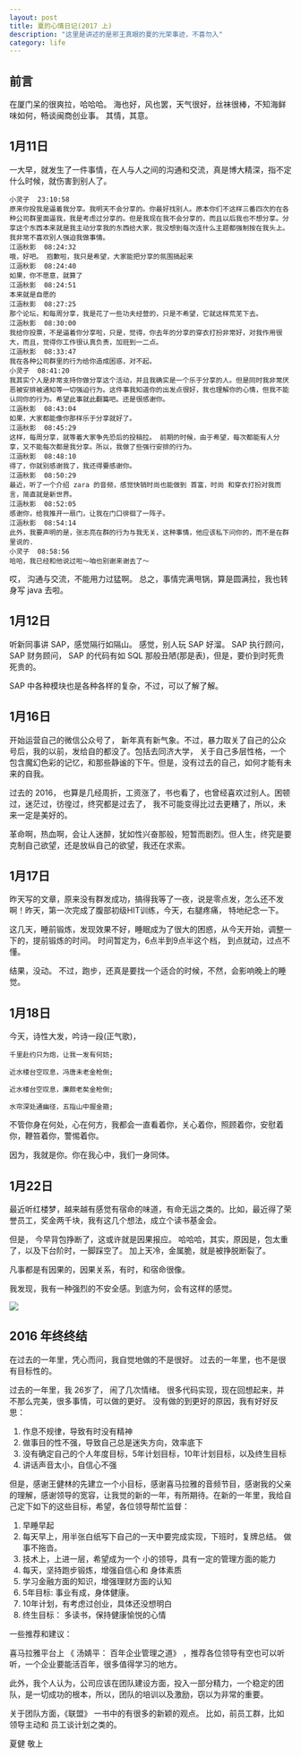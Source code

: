 ```yaml
---
layout: post
title: 夏的心情日记(2017 上)
description: "这里是讲述的是邪王真眼的夏的光荣事迹，不喜勿入"
category: life
---
```


## 前言

在厦门呆的很爽拉，哈哈哈。 海也好，风也罢，天气很好，丝袜很棒，不知海鲜味如何，畅谈闽商创业事。 其情，其意。

## 1月11日

一大早，就发生了一件事情，在人与人之间的沟通和交流，真是博大精深，指不定什么时候，就伤害到别人了。


```
小灵子  23:10:58
原来你投我是逼着我分享。我明天不会分享的。你最好找别人。原本你们不这样三番四次的在各种公司群里面逼我，我是考虑过分享的。但是我现在我不会分享的，而且以后我也不想分享。分享这个东西本来就是我主动分享我的东西给大家，我没想到每次连什么主题都强制按在我头上。我非常不喜欢别人强迫我做事情。
江涵秋影  08:24:32
哦，好吧。 抱歉啦，我只是希望，大家能把分享的氛围搞起来
江涵秋影  08:24:40
如果，你不愿意，就算了
江涵秋影  08:24:51
本来就是自愿的
江涵秋影  08:27:25
那个论坛，和每周分享，我是花了一些功夫经营的，只是不希望，它就这样荒芜下去。 
江涵秋影  08:30:00
我给你投票，不是逼着你分享啦，只是，觉得，你去年的分享的穿衣打扮非常好，对我作用很大，而且，觉得你工作很认真负责，加班到一二点。
江涵秋影  08:33:47
我在各种公司群里的行为给你造成困惑，对不起。
小灵子  08:41:20
我其实个人是非常支持你做分享这个活动，并且我确实是一个乐于分享的人。但是同时我非常厌恶被安排被通知等一切强迫行为。这件事我知道你的出发点很好，我也理解你的心情，但我不能认同你的行为。希望此事就此翻篇吧。还是很感谢你。
江涵秋影  08:43:04
如果，大家都能像你那样乐于分享就好了。
江涵秋影  08:45:29
这样，每周分享，就等着大家争先恐后的投稿拉。 前期的时候，由于希望，每次都能有人分享，又不能每次都是我分享。所以，我做了些强行安排的行为。
江涵秋影  08:48:10
得了，你就别感谢我了，我还得要感谢你。
江涵秋影  08:50:29
最近，听了一个介绍 zara 的音频，感觉快销时尚也能做到 首富，时尚 和穿衣打扮对我而言，简直就是新世界。
江涵秋影  08:52:05
感谢你，给我推开一扇门，让我在门口徘徊了一阵子。
江涵秋影  08:54:14
此外，我要声明的是，张志亮在群的行为与我无关，这种事情，他应该私下问你的，而不是在群里说的.
小灵子  08:58:56
哈哈，我已经和他说过啦～咱也别谢来谢去了～
```

哎， 沟通与交流，不能用力过猛啊。 总之，事情完满甩锅，算是圆满拉，我也转身写 java 去啦。

## 1月12日

听新同事讲 SAP，感觉隔行如隔山。 感觉，别人玩 SAP 好溜。 SAP 执行顾问， SAP 财务顾问， SAP 的代码有如 SQL 那般丑陋(那是表)，但是，要价到时死贵死贵的。

SAP 中各种模块也是各种各样的复杂，不过，可以了解了解。

## 1月16日

开始运营自己的微信公众号了， 新年真有新气象。不过，暴力取关了自己的公众号后，我的以前，发给自的都没了。包括去同济大学，
关于自己多层性格，一个包含魔幻色彩的记忆，和那些静谧的下午。但是，没有过去的自己，如何才能有未来的自我。

过去的 2016， 也算是几经周折，工资涨了，书也看了，也曾经喜欢过别人。困顿过，迷茫过，彷徨过，终究都是过去了，
我不可能变得比过去更糟了，所以，未来一定是美好的。

革命啊，热血啊，会让人迷醉，犹如性兴奋那般，短暂而剧烈。但人生，终究是要克制自己欲望，还是放纵自己的欲望，我还在求索。

## 1月17日

昨天写的文章，原来没有群发成功，搞得我等了一夜，说是零点发，怎么还不发啊！昨天，第一次完成了腹部初级HIT训练，今天，右腿疼痛，
特地纪念一下。

这几天，睡前锻炼，发现效果不好，睡眠成为了很大的困惑，从今天开始，调整一下的，提前锻炼的时间。 时间暂定为，6点半到9点半这个档，
到点就动，过点不懂。

结果，没动。 不过，跑步，还真是要找一个适合的时候，不然，会影响晚上的睡觉。

## 1月18日

今天，诗性大发，吟诗一段(正气歌)，

```
千里赴约只为炮，让我一发有何妨;

近水楼台空叹息，冯唐未老金枪倒; 

近水楼台空叹息，廉颇老矣金枪倒;

水帘深处通幽径，五指山中握金箍;
```

不管你身在何处，心在何方，我都会一直看着你，关心着你，照顾着你，安慰着你，鞭笞着你，警惕着你。 

因为，我就是你。你在我心中，我们一身同体。

## 1月22日

最近听红楼梦，越来越有感觉有宿命的味道，有命无运之类的。比如，最近得了荣誉员工，奖金两千块，我有这几个想法，成立个读书基金会。

但是， 今早背包挣断了，这或许就是因果报应。 哈哈哈，其实，原因是，包太重了，以及下台阶时，一脚踩空了。 加上天冷，金属脆，就是被挣脱断裂了。

凡事都是有因果的，因果关系，有时，和宿命很像。 

我发现，我有一种强烈的不安全感。到底为何，会有这样的感觉。


![](http://ognvcf5x6.bkt.clouddn.com/bbs_image/thc%E7%9A%84%E5%AD%97.jpg)

## 2016 年终终结

在过去的一年里，凭心而问，我自觉地做的不是很好。 过去的一年里，也不是很有目标性的。 

过去的一年里，我 26岁了， 闹了几次情绪。 很多代码实现，现在回想起来，并不那么完美，很多事情，可以做的更好。 没有做的到更好的原因，我有好好反思：

1. 作息不规律，导致有时没有精神
2. 做事目的性不强，导致自己总是迷失方向，效率底下
3. 没有确定自己的个人年度目标，5年计划目标，10年计划目标，以及终生目标
4. 讲话声音太小，自信心不强

但是，感谢王健林的先建立一个小目标，感谢喜马拉雅的音频节目，感谢我的父亲的理解，感谢领导的宽容，让我觉的新的一年，有所期待。在新的一年里，我给自己定下如下的这些目标，希望，各位领导帮忙监督： 

1. 早睡早起
2. 每天早上，用半张白纸写下自己的一天中要完成实现，下班时，复牌总结。 做事不拖沓。 
3. 技术上，上进一层，希望成为一个 小的领导，具有一定的管理方面的能力
4. 每天，坚持跑步锻炼，增强自信心和 身体素质
5. 学习金融方面的知识，增强理财方面的认知
6. 5年目标: 事业有成，身体健康。
7. 10年计划，有考虑过创业，具体还没想明白
8. 终生目标： 多读书，保持健康愉悦的心情


一些推荐和建议： 

喜马拉雅平台上 《 汤婧平： 百年企业管理之道》 ，推荐各位领导有空也可以听听，一个企业要能活百年，很多值得学习的地方。

此外，我个人认为，公司应该在团队建设方面，投入一部分精力，一个稳定的团队，是一切成功的根本，所以，团队的培训以及激励，窃以为非常的重要。

关于团队方面，《联盟》 一书中的有很多的新颖的观点。 比如，前员工群，比如 领导主动和 员工谈计划之类的。 

夏健 敬上 